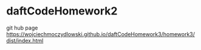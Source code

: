 # daftCodeHomework2
git hub page https://wojciechmoczydlowski.github.io/daftCodeHomework3/homework3/dist/index.html
